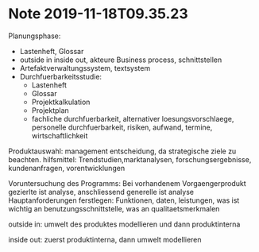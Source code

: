 Note 2019-11-18T09.35.23
========================
Planungsphase:

* Lastenheft, Glossar
* outside in inside out, akteure Business process, schnittstellen
* Artefaktverwaltungssystem, textsystem
* Durchfuerbarkeitsstudie:
	* Lastenheft
	* Glossar
	* Projektkalkulation
	* Projektplan
	* fachliche durchfuerbarkeit, alternativer loesungsvorschlaege, personelle durchfuerbarkeit, risiken, aufwand, termine, wirtschaftlichkeit


Produktauswahl: management entscheidung, da strategische ziele zu beachten. 
hilfsmittel: Trendstudien,marktanalysen, forschungsergebnisse, kundenanfragen, vorentwicklungen

Voruntersuchung des Programms:
Bei vorhandenem Vorgaengerprodukt gezierlte ist analyse, anschliessend generelle ist analyse
Hauptanforderungen ferstlegen: Funktionen, daten, leistungen, was ist wichtig an benutzungsschnittstelle, was an qualitaetsmerkmalen


outside in:
umwelt des produktes modellieren und dann produktinterna

inside out:
zuerst produktinterna, dann umwelt modellieren
